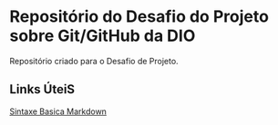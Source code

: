 # Repositório do Desafio do Projeto sobre Git/GitHub da DIO
Repositório criado para o Desafio de Projeto.


## Links ÚteiS
[Sintaxe Basica Markdown](https://www.markdownguide.org/basic-syntax/)
